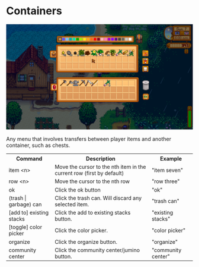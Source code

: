 # Containers

<img src="./images/container-menu.png" width="600" />

Any menu that involves transfers between player items and another container, such as chests.
<table>
    <tr>
        <th>Command</th>
        <th>Description</th>
        <th>Example</th>
    </tr>
    <tr>
        <td>item &lt;n&gt;</td>
        <td>Move the cursor to the nth item in the current row (first by default)</td>
        <td>"item seven"</td>
    </tr>
    <tr>
        <td>row &lt;n&gt;</td>
        <td>Move the cursor to the nth row</td>
        <td>"row three"</td>
    </tr>
    <tr>
        <td>ok</td>
        <td>Click the ok button</td>
        <td>"ok"</td>
    </tr>
    <tr>
        <td>(trash | garbage) can</td>
        <td>Click the trash can. Will discard any selected item.</td>
        <td>"trash can"</td>
    </tr>
    <tr>
        <td>[add to] existing stacks</td>
        <td>Click the add to existing stacks button.</td>
        <td>"existing stacks"</td>
    </tr>
    <tr>
        <td>[toggle] color picker</td>
        <td>Click the color picker.</td>
        <td>"color picker"</td>
    </tr>
    <tr>
        <td>organize</td>
        <td>Click the organize button.</td>
        <td>"organize"</td>
    </tr>
    <tr>
        <td>community center</td>
        <td>Click the community center/jumino button.</td>
        <td>"community center"</td>
    </tr>
</table>